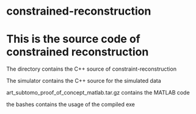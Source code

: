 # constrained-reconstruction
# This is the source code of constrained reconstruction

The directory contains the C++ source of constraint-reconstruction

The simulator contains the C++ source for the simulated data

art_subtomo_proof_of_concept_matlab.tar.gz contains the MATLAB code

the bashes contains the usage of the compiled exe
